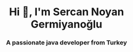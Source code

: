 <h1 align="center">Hi 👋, I'm Sercan Noyan Germiyanoğlu</h1>
<h3 align="center">A passionate java developer from Turkey</h3>

